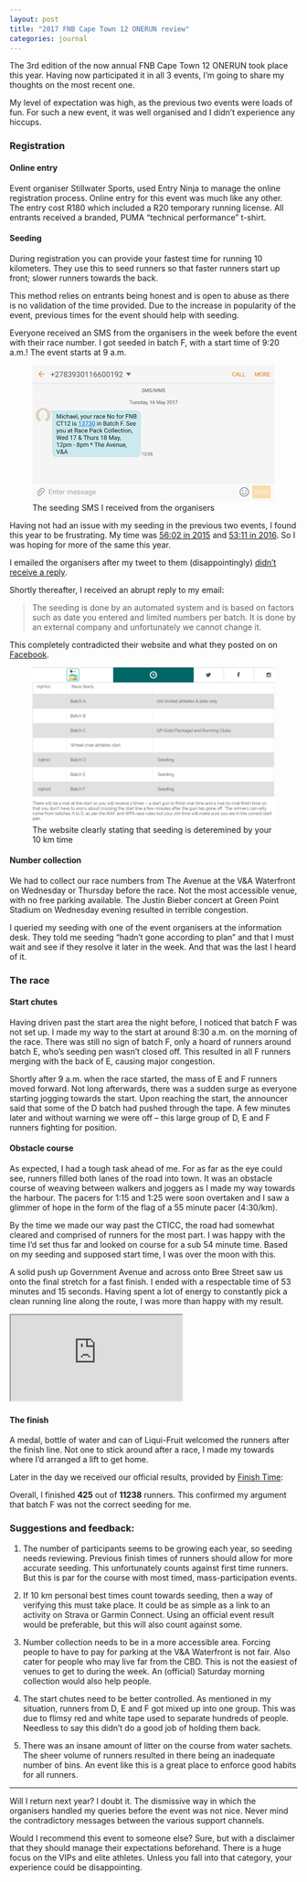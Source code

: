 ```yaml
---
layout: post
title: "2017 FNB Cape Town 12 ONERUN review"
categories: journal
---
```


The 3rd edition of the now annual FNB Cape Town 12 ONERUN took place this year. Having now participated it in all 3 events, I’m going to share my thoughts on the most recent one.

My level of expectation was high, as the previous two events were loads of fun.
For such a new event, it was well organised and I didn’t experience any hiccups.

### Registration

#### Online entry

Event organiser Stillwater Sports, used Entry Ninja to manage the online
registration process. Online entry for this event was much like any other. The
entry cost R180 which included a R20 temporary running license. All entrants
received a branded, PUMA “technical performance” t-shirt.

#### Seeding

During registration you can provide your fastest time for running 10 kilometers.
They use this to seed runners so that faster runners start up front; slower
runners towards the back.

This method relies on entrants being honest and is open to abuse as there is no
validation of the time provided. Due to the increase in popularity of the event,
previous times for the event should help with seeding.

Everyone received an SMS from the organisers in the week before the event with
their race number. I got seeded in batch F, with a start time of 9:20 a.m.! The event
starts at 9 a.m.

<figure>
    <img src="/assets/images/journal/fnb-capetown-12-onerun-sms.png" alt="">
    <figcaption>The seeding SMS I received from the organisers</figcaption>
</figure>

Having not had an issue with my seeding in the previous two events, I found this
year to be frustrating. My time was [56:02 in 2015](https://www.strava.com/activities/306448499)
and [53:11 in 2016](https://www.strava.com/activities/576478807). So I was
hoping for more of the same this year.

I emailed the organisers after my tweet to them (disappointingly) [didn’t receive a reply](https://twitter.com/mikkelz_za/status/864479605964582914).

Shortly thereafter, I received an abrupt reply to my email:

> The seeding is done by an automated system and is based on factors such as
date you entered and limited numbers per batch. It is done by an external
company and unfortunately we cannot change it.

This completely contradicted their website and what they posted on on [Facebook](https://www.facebook.com/Ctown12/photos/a.593191857478997.1073741830.572326119565571/1025946037536908/).

<figure>
    <img src="/assets/images/journal/fnb-capetown-12-onerun-seeding.png" alt="">
    <figcaption>The website clearly stating that seeding is deteremined by your 10 km time</figcaption>
</figure>

#### Number collection

We had to collect our race numbers from The Avenue at the V&A Waterfront on
Wednesday or Thursday before the race. Not the most accessible venue, with no
free parking available. The Justin Bieber concert at Green Point Stadium on
Wednesday evening resulted in terrible congestion.

I queried my seeding with one of the event organisers at the information desk.
They told me seeding “hadn’t gone according to plan” and that I must wait and
see if they resolve it later in the week. And that was the last I heard of it.

### The race

#### Start chutes

Having driven past the start area the night before, I noticed that batch F was
not set up. I made my way to the start at around 8:30 a.m. on the morning of the
race. There was still no sign of batch F, only a hoard of runners around batch
E, who’s seeding pen wasn’t closed off. This resulted in all F runners merging
with the back of E, causing major congestion.

Shortly after 9 a.m. when the race started, the mass of E and F runners moved
forward. Not long afterwards, there was a sudden surge as everyone starting
jogging towards the start. Upon reaching the start, the announcer said that some
of the D batch had pushed through the tape. A few minutes later and without
warning we were off – this large group of D, E and F runners fighting for
position.

#### Obstacle course

As expected, I had a tough task ahead of me. For as far as the eye could see,
runners filled both lanes of the road into town. It was an obstacle course
of weaving between walkers and joggers as I made my way towards the harbour. The
pacers for 1:15 and 1:25 were soon overtaken and I saw a glimmer of hope in the
form of the flag of a 55 minute pacer (4:30/km).

By the time we made our way past the CTICC, the road had somewhat cleared and
comprised of runners for the most part. I was happy with the time I’d set thus
far and looked on course for a sub 54 minute time. Based on my seeding and
supposed start time, I was over the moon with this.

A solid push up Government Avenue and across onto Bree Street saw us onto the
final stretch for a fast finish. I ended with a respectable time of 53 minutes
and 15 seconds. Having spent a lot of energy to constantly pick a clean running
line along the route, I was more than happy with my result.

<div class="u-fluid-embed">
    <iframe src="https://www.strava.com/activities/998087651/embed/e52989c872802c1ef52dc4fe628921b09d8e6e29"></iframe>
</div>

#### The finish

A medal, bottle of water and can of Liqui-Fruit welcomed the runners after the
finish line. Not one to stick around after a race, I made my towards where I’d
arranged a lift to get home.

Later in the day we received our official results, provided by [Finish Time](http://results.finishtime.co.za/MyResults.aspx?uid=35-2290-1-300660):

Overall, I finished **425** out of **11238** runners. This confirmed my
argument that batch F was not the correct seeding for me.

### Suggestions and feedback:

1. The number of participants seems to be growing each year, so seeding needs
reviewing. Previous finish times of runners should allow for more accurate
seeding. This unfortunately counts against first time runners. But this is par
for the course with most timed, mass-participation events.

2. If 10 km personal best times count towards seeding, then a way of verifying
this must take place. It could be as simple as a link to an activity on Strava
or Garmin Connect. Using an official event result would be preferable, but this
will also count against some.

3. Number collection needs to be in a more accessible area. Forcing people to
have to pay for parking at the V&A Waterfront is not fair. Also cater for people
who may live far from the CBD. This is not the easiest of venues to get to
during the week. An (official) Saturday morning collection would also help
people.

4. The start chutes need to be better controlled. As mentioned in my situation,
runners from D, E and F got mixed up into one group. This was due to flimsy red
and white tape used to separate hundreds of people. Needless to say this didn’t
do a good job of holding them back.

5. There was an insane amount of litter on the course from water sachets. The
sheer volume of runners resulted in there being an inadequate number of bins. An
event like this is a great place to enforce good habits for all runners.

---

Will I return next year? I doubt it. The dismissive way in which the organisers
handled my queries before the event was not nice. Never mind the contradictory
messages between the various support channels.

Would I recommend this event to someone else? Sure, but with a disclaimer that
they should manage their expectations beforehand. There is a huge focus on the
VIPs and elite athletes. Unless you fall into that category, your experience
could be disappointing.
